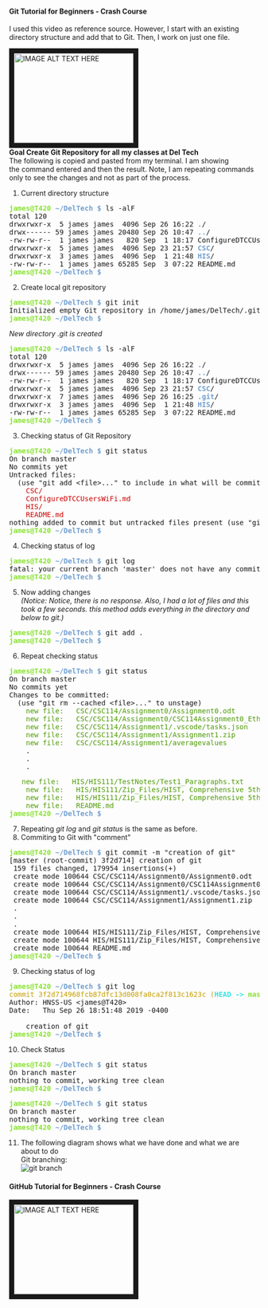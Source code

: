 #### Git Tutorial for Beginners - Crash Course 
I used this video as reference source. However, I start with
an existing directory structure and add that to Git. Then, I work on
just one file.

<a href="https://www.youtube.com/watch?v=_OZVJpLHUaI
" target="_blank"><img src="http://img.youtube.com/vi/_OZVJpLHUaI/0.jpg" 
alt="IMAGE ALT TEXT HERE" width="240" height="180" border="10" /></a>  
**Goal Create Git Repository for all my classes at Del Tech**  
The following is copied and pasted from my terminal. I am showing  
the command entered and then the result. Note, I am repeating commands
only to see the changes and not as part of the process.
1. Current directory structure  
<pre><font color="#8AE234"><b>james@T420</b></font> <font color="#729FCF"><b>~/DelTech $</b></font> ls -alF
total 120
drwxrwxr-x  5 james james  4096 Sep 26 16:22 <font color="#729FCF"><b>.</b></font>/
drwx------ 59 james james 20480 Sep 26 10:47 <font color="#729FCF"><b>..</b></font>/
-rw-rw-r--  1 james james   820 Sep  1 18:17 ConfigureDTCCUsersWiFi.md
drwxrwxr-x  5 james james  4096 Sep 23 21:57 <font color="#729FCF"><b>CSC</b></font>/
drwxrwxr-x  3 james james  4096 Sep  1 21:48 <font color="#729FCF"><b>HIS</b></font>/
-rw-rw-r--  1 james james 65285 Sep  3 07:22 README.md
<font color="#8AE234"><b>james@T420</b></font> <font color="#729FCF"><b>~/DelTech $</b></font> 
</pre>  
2. Create local git repository  
<pre><font color="#8AE234"><b>james@T420</b></font> <font color="#729FCF"><b>~/DelTech $</b></font> git init
Initialized empty Git repository in /home/james/DelTech/.git/
<font color="#8AE234"><b>james@T420</b></font> <font color="#729FCF"><b>~/DelTech $</b></font></pre>  
*New directory .git is created*  
<pre><font color="#8AE234"><b>james@T420</b></font> <font color="#729FCF"><b>~/DelTech $</b></font> ls -alF
total 120
drwxrwxr-x  5 james james  4096 Sep 26 16:22 <font color="#729FCF"><b>.</b></font>/
drwx------ 59 james james 20480 Sep 26 10:47 <font color="#729FCF"><b>..</b></font>/
-rw-rw-r--  1 james james   820 Sep  1 18:17 ConfigureDTCCUsersWiFi.md
drwxrwxr-x  5 james james  4096 Sep 23 21:57 <font color="#729FCF"><b>CSC</b></font>/
drwxrwxr-x  7 james james  4096 Sep 26 16:25 <font color="#729FCF"><b>.git</b></font>/
drwxrwxr-x  3 james james  4096 Sep  1 21:48 <font color="#729FCF"><b>HIS</b></font>/
-rw-rw-r--  1 james james 65285 Sep  3 07:22 README.md
<font color="#8AE234"><b>james@T420</b></font> <font color="#729FCF"><b>~/DelTech $</b></font> 
</pre>
3. Checking status of Git Repository  
<pre><font color="#8AE234"><b>james@T420</b></font> <font color="#729FCF"><b>~/DelTech $</b></font> git status
On branch master  
No commits yet  
Untracked files:  
  (use &quot;git add &lt;file&gt;...&quot; to include in what will be committed)  
	<font color="#CC0000">CSC/</font>  
	<font color="#CC0000">ConfigureDTCCUsersWiFi.md</font>  
	<font color="#CC0000">HIS/</font>  
	<font color="#CC0000">README.md</font>  
nothing added to commit but untracked files present (use &quot;git add&quot; to track)  
<font color="#8AE234"><b>james@T420</b></font> <font color="#729FCF"><b>~/DelTech $</b></font>   
</pre>  
4. Checking status of log  
<pre><font color="#8AE234"><b>james@T420</b></font> <font color="#729FCF"><b>~/DelTech $</b></font> git log
fatal: your current branch &apos;master&apos; does not have any commits yet
<font color="#8AE234"><b>james@T420</b></font> <font color="#729FCF"><b>~/DelTech $</b></font> </pre>
5. Now adding changes  
*(Notice: Notice, there is no response. Also, I had a lot of files and this took a few seconds.
  this method adds everything in the directory and below to git.)*
<pre><font color="#8AE234"><b>james@T420</b></font> <font color="#729FCF"><b>~/DelTech $</b></font> git add .
<font color="#8AE234"><b>james@T420</b></font> <font color="#729FCF"><b>~/DelTech $</b></font> </pre>  
6. Repeat checking status    
<pre><font color="#8AE234"><b>james@T420</b></font> <font color="#729FCF"><b>~/DelTech $</b></font> git status
On branch master
No commits yet
Changes to be committed:
  (use &quot;git rm --cached &lt;file&gt;...&quot; to unstage)
	<font color="#4E9A06">new file:   CSC/CSC114/Assignment0/Assignment0.odt</font>
	<font color="#4E9A06">new file:   CSC/CSC114/Assignment0/CSC114Assignment0_Ethics.pdf</font>
	<font color="#4E9A06">new file:   CSC/CSC114/Assignment1/.vscode/tasks.json</font>
	<font color="#4E9A06">new file:   CSC/CSC114/Assignment1/Assignment1.zip</font>
	<font color="#4E9A06">new file:   CSC/CSC114/Assignment1/averagevalues</font>
	.
	.
	.
</pre>  
<pre>	<font color="#4E9A06">new file:   HIS/HIS111/TestNotes/Test1_Paragraphs.txt</font>
	<font color="#4E9A06">new file:   HIS/HIS111/Zip_Files/HIST, Comprehensive 5th Edition by Kevin M. Schultz sm.zip</font>
	<font color="#4E9A06">new file:   HIS/HIS111/Zip_Files/HIST, Comprehensive 5th Edition by Kevin M. Schultz_test_bank.zip</font>
	<font color="#4E9A06">new file:   README.md</font>
<font color="#8AE234"><b>james@T420</b></font> <font color="#729FCF"><b>~/DelTech $</b></font> 
</pre>  
7. Repeating *git log* and *git status* is the same as before.  
8. Commiting to Git with "comment"
<pre><font color="#8AE234"><b>james@T420</b></font> <font color="#729FCF"><b>~/DelTech $</b></font> git commit -m &quot;creation of git&quot;
[master (root-commit) 3f2d714] creation of git
 159 files changed, 179954 insertions(+)
 create mode 100644 CSC/CSC114/Assignment0/Assignment0.odt
 create mode 100644 CSC/CSC114/Assignment0/CSC114Assignment0_Ethics.pdf
 create mode 100644 CSC/CSC114/Assignment1/.vscode/tasks.json
 create mode 100644 CSC/CSC114/Assignment1/Assignment1.zip
 .
 .
 .
 create mode 100644 HIS/HIS111/Zip_Files/HIST, Comprehensive 5th Edition by Kevin M. Schultz sm.zip
 create mode 100644 HIS/HIS111/Zip_Files/HIST, Comprehensive 5th Edition by Kevin M. Schultz_test_bank.zip
 create mode 100644 README.md
<font color="#8AE234"><b>james@T420</b></font> <font color="#729FCF"><b>~/DelTech $</b></font> 
</pre>  
9. Checking status of log
<pre><font color="#8AE234"><b>james@T420</b></font> <font color="#729FCF"><b>~/DelTech $</b></font> git log
<font color="#C4A000">commit 3f2d714968fcb87dfc13d008fa0ca2f813c1623c (</font><font color="#34E2E2"><b>HEAD -&gt; </b></font><font color="#8AE234"><b>master</b></font><font color="#C4A000">)</font>
Author: HNSS-US &lt;james@T420&gt;
Date:   Thu Sep 26 18:51:48 2019 -0400

    creation of git
<font color="#8AE234"><b>james@T420</b></font> <font color="#729FCF"><b>~/DelTech $</b></font></pre>  
10. Check Status
<pre><font color="#8AE234"><b>james@T420</b></font> <font color="#729FCF"><b>~/DelTech $</b></font> git status
On branch master
nothing to commit, working tree clean
<font color="#8AE234"><b>james@T420</b></font> <font color="#729FCF"><b>~/DelTech $</b></font> 
</pre>  
<pre><font color="#8AE234"><b>james@T420</b></font> <font color="#729FCF"><b>~/DelTech $</b></font> git status
On branch master
nothing to commit, working tree clean
<font color="#8AE234"><b>james@T420</b></font> <font color="#729FCF"><b>~/DelTech $</b></font> 
</pre>  
11. The following diagram shows what we have 
done and what we are about to do  
Git branching:  
![git branch](https://guides.github.com/activities/hello-world/branching.png "Git Branch Image")  








#### GitHub Tutorial for Beginners - Crash Course  
<a href="https://www.youtube.com/watch?v=mVnZVw4KJnc
" target="_blank"><img src="http://img.youtube.com/vi/mVnZVw4KJnc/0.jpg" 
alt="IMAGE ALT TEXT HERE" width="240" height="180" border="10" /></a>  
